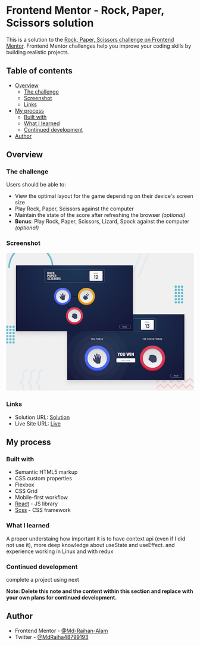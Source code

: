 # Frontend Mentor - Rock, Paper, Scissors solution

This is a solution to the [Rock, Paper, Scissors challenge on Frontend Mentor](https://www.frontendmentor.io/challenges/rock-paper-scissors-game-pTgwgvgH). Frontend Mentor challenges help you improve your coding skills by building realistic projects.

## Table of contents

- [Overview](#overview)
  - [The challenge](#the-challenge)
  - [Screenshot](#screenshot)
  - [Links](#links)
- [My process](#my-process)
  - [Built with](#built-with)
  - [What I learned](#what-i-learned)
  - [Continued development](#continued-development)
- [Author](#author)

## Overview

### The challenge

Users should be able to:

- View the optimal layout for the game depending on their device's screen size
- Play Rock, Paper, Scissors against the computer
- Maintain the state of the score after refreshing the browser _(optional)_
- **Bonus**: Play Rock, Paper, Scissors, Lizard, Spock against the computer _(optional)_

### Screenshot

![preview](./design/desktop-preview.jpg)

### Links

- Solution URL: [Solution](https://www.frontendmentor.io/solutions/rockscissorpaperbonus-game-with-react-and-scss-and-redux-GnIlSjNebb)
- Live Site URL: [Live](https://spectacular-marzipan-0e4a26.netlify.app/)

## My process

### Built with

- Semantic HTML5 markup
- CSS custom properties
- Flexbox
- CSS Grid
- Mobile-first workflow
- [React](https://reactjs.org/) - JS library
- [Scss](https://sass-lang.com/) - CSS framework

### What I learned

A proper understaing how important it is to have context api (even if I did not use it), more deep knowledge about useState and useEffect. and experience working in Linux and with redux

### Continued development

complete a project using next

**Note: Delete this note and the content within this section and replace with your own plans for continued development.**

## Author

- Frontend Mentor - [@Md-Raihan-Alam](https://www.frontendmentor.io/profile/Md-Raihan-Alam)
- Twitter - [@MdRaiha48799193](https://twitter.com/MdRaiha48799193)
